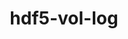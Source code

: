---
title: "hdf5-vol-log"
layout: cache
categories: [package, v2025.07.0]
meta: {"compilers": ["cce@18.0.0", "gcc@11.1.0", "gcc@11.4.0", "intel-oneapi-compilers@2025.1.0"], "num_specs": 8, "num_specs_by_stack": {"data-vis-sdk": 1, "e4s": 2, "e4s-cray-rhel": 1, "e4s-neoverse-v2": 2, "e4s-oneapi": 1, "e4s-rocm-external": 1, "root": 8}, "oss": ["rhel8", "ubuntu20.04", "ubuntu22.04"], "platforms": ["linux"], "stacks": ["data-vis-sdk", "e4s", "e4s-cray-rhel", "e4s-neoverse-v2", "e4s-oneapi", "e4s-rocm-external", "root"], "targets": ["neoverse_v2", "x86_64_v3"], "versions": ["1.4.0"]}
spec_details: [{"compiler": "gcc@11.1.0", "hash": "7goosw7pivsgjsa4fyge7ikcfnf35jbj", "os": "ubuntu20.04", "platform": "linux", "size": "-", "stacks": ["data-vis-sdk", "root"], "target": "x86_64_v3", "variants": ["build_system=autotools", "commit=786d2cc4da8b4a0827ee00b1b0ab3968ef942f99"], "versions": ["1.4.0"]}, {"compiler": "gcc@11.4.0", "hash": "eg4hqthejub7vnxziooixziqqidevivs", "os": "ubuntu22.04", "platform": "linux", "size": "-", "stacks": ["e4s", "root"], "target": "x86_64_v3", "variants": ["build_system=autotools", "commit=786d2cc4da8b4a0827ee00b1b0ab3968ef942f99"], "versions": ["1.4.0"]}, {"compiler": "intel-oneapi-compilers@2025.1.0", "hash": "hledecbj2sx3u7pnd5cmwbds7hebyqo5", "os": "ubuntu22.04", "platform": "linux", "size": "-", "stacks": ["e4s-oneapi", "root"], "target": "x86_64_v3", "variants": ["build_system=autotools", "commit=786d2cc4da8b4a0827ee00b1b0ab3968ef942f99"], "versions": ["1.4.0"]}, {"compiler": "gcc@11.4.0", "hash": "isa2cypyqebz47jzrv23pmiabqegndld", "os": "ubuntu22.04", "platform": "linux", "size": "-", "stacks": ["e4s-neoverse-v2", "root"], "target": "neoverse_v2", "variants": ["build_system=autotools", "commit=786d2cc4da8b4a0827ee00b1b0ab3968ef942f99"], "versions": ["1.4.0"]}, {"compiler": "cce@18.0.0", "hash": "s72ewd5r7xdvqf64ugphswjxxwdatlcp", "os": "rhel8", "platform": "linux", "size": "-", "stacks": ["e4s-cray-rhel", "root"], "target": "x86_64_v3", "variants": ["build_system=autotools", "commit=786d2cc4da8b4a0827ee00b1b0ab3968ef942f99"], "versions": ["1.4.0"]}, {"compiler": "gcc@11.4.0", "hash": "sirfzclk4zevqj4z7uj34s47c2iyylud", "os": "ubuntu22.04", "platform": "linux", "size": "-", "stacks": ["e4s-rocm-external", "root"], "target": "x86_64_v3", "variants": ["build_system=autotools", "commit=786d2cc4da8b4a0827ee00b1b0ab3968ef942f99"], "versions": ["1.4.0"]}, {"compiler": "gcc@11.4.0", "hash": "ujdbyfpemwuezz2qsutccj2i3gxgu3f3", "os": "ubuntu22.04", "platform": "linux", "size": "-", "stacks": ["e4s-neoverse-v2", "root"], "target": "neoverse_v2", "variants": ["build_system=autotools", "commit=786d2cc4da8b4a0827ee00b1b0ab3968ef942f99"], "versions": ["1.4.0"]}, {"compiler": "gcc@11.4.0", "hash": "z7qxvwr5vnncsv5ogso3sqhlqwf3u7ld", "os": "ubuntu22.04", "platform": "linux", "size": "-", "stacks": ["e4s", "root"], "target": "x86_64_v3", "variants": ["build_system=autotools", "commit=786d2cc4da8b4a0827ee00b1b0ab3968ef942f99"], "versions": ["1.4.0"]}]
---